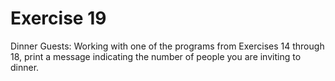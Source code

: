 # Exercise 19
Dinner Guests: Working with one of the programs from Exercises 14 through 18, print a message indicating the number of people you are inviting to dinner.

